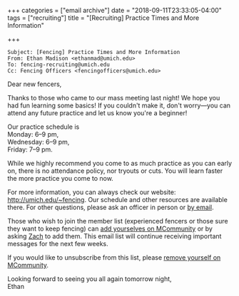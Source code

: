 +++
categories = ["email archive"]
date = "2018-09-11T23:33:05-04:00"
tags = ["recruiting"]
title = "[Recruiting] Practice Times and More Information"

+++

```
Subject: [Fencing] Practice Times and More Information
From: Ethan Madison <ethanmad@umich.edu>
To: fencing-recruiting@umich.edu
Cc: Fencing Officers <fencingofficers@umich.edu>
```

Dear new fencers,

Thanks to those who came to our mass meeting last night! We hope you had fun learning some basics! If you couldn't make it, don't worry—you can attend any future practice and let us know you're a beginner!

Our practice schedule is  
Monday: 6–9 pm,  
Wednesday: 6–9 pm,  
Friday: 7–9 pm.  

While we highly recommend you come to as much practice as you can early on, there is no attendance policy, nor tryouts or cuts. You will learn faster the more practice you come to now.

For more information, you can always check our website: http://umich.edu/~fencing. Our schedule and other resources are available there. For other questions, please ask an officer in person or [by email](fencingofficers@umich.edu).

Those who wish to join the member list (experienced fencers or those sure they want to keep fencing) can [add yourselves on MCommunity](https://mcommunity.umich.edu/#group:University%20of%20Michigan%20Fencing%20Club%20Members) or by asking [Zach](zezip@umich.edu) to add them.  This email list will continue receiving important messages for the next few weeks.

If you would like to unsubscribe from this list, please [remove yourself on MCommunity](https://mcommunity.umich.edu/#group:Fencing%20Recruiting%20Fall%202018).

Looking forward to seeing you all again tomorrow night,  
Ethan
